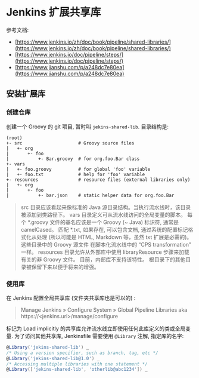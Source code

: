 <a name="EnAAZ"></a>
# Jenkins 扩展共享库
参考文档:

- [https://www.jenkins.io/zh/doc/book/pipeline/shared-libraries/](https://www.jenkins.io/zh/doc/book/pipeline/shared-libraries/)
- [https://www.jenkins.io/doc/pipeline/steps/](https://www.jenkins.io/doc/pipeline/steps/)
- [https://www.jianshu.com/p/a248dc7e80ea](https://www.jianshu.com/p/a248dc7e80ea)
<a name="V0UE5"></a>
## 安装扩展库
<a name="CmCoy"></a>
### 创建仓库
创建一个 Groovy 的 git 项目, 暂时叫 `jekins-shared-lib`. 目录结构是:
```
(root)
+- src                     # Groovy source files
|   +- org
|       +- foo
|           +- Bar.groovy  # for org.foo.Bar class
+- vars
|   +- foo.groovy          # for global 'foo' variable
|   +- foo.txt             # help for 'foo' variable
+- resources               # resource files (external libraries only)
|   +- org
|       +- foo
|           +- bar.json    # static helper data for org.foo.Bar
```
> src 目录应该看起来像标准的 Java 源目录结构。当执行流水线时，该目录被添加到类路径下。
> vars 目录定义可从流水线访问的全局变量的脚本。 每个 *.groovy 文件的基名应该是一个 Groovy (~ Java) 标识符, 通常是 camelCased。 匹配 *.txt, 如果存在, 可以包含文档, 通过系统的配置标记格式化从处理 (所以可能是 HTML, Markdown 等，虽然 txt 扩展是必需的)。
> 这些目录中的 Groovy 源文件 在脚本化流水线中的 “CPS transformation” 一样。
> resources 目录允许从外部库中使用 libraryResource 步骤来加载有关的非 Groovy 文件。 目前，内部库不支持该特性。
> 根目录下的其他目录被保留下来以便于将来的增强。

<a name="xne8i"></a>
### 使用库
在 Jenkins 配置全局共享库 (文件夹共享库也是可以的) :
> Manage Jenkins » Configure System » Global Pipeline Libraries
> aka https://<jenkins.url>/manage/configure

标记为 Load implicitly 的共享库允许流水线立即使用任何此库定义的类或全局变量. 为了访问其他共享库, Jenkinsfile 需要使用 `@Library` 注解, 指定库的名字:
```groovy
@Library('jekins-shared-lib') _
/* Using a version specifier, such as branch, tag, etc */
@Library('jekins-shared-lib@1.0') _
/* Accessing multiple libraries with one statement */
@Library(['jekins-shared-lib', 'otherlib@abc1234']) _
```



